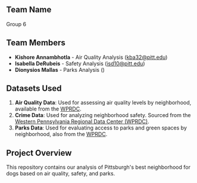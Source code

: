 ## Team Name
Group 6

## Team Members
- **Kishore Annambhotla** - Air Quality Analysis (kba32@pitt.edu)
- **Isabella DeRubeis** - Safety Analysis (isd10@pitt.edu)
- **Dionysios Mallas** - Parks Analysis ()

## Datasets Used
1. **Air Quality Data**: Used for assessing air quality levels by neighborhood, available from the [WPRDC](https://data.wprdc.org/dataset/allegheny-county-air-quality/resource/4ab1e23f-3262-4bd3-adbf-f72f0119108b).
2. **Crime Data**: Used for analyzing neighborhood safety. Sourced from the [Western Pennsylvania Regional Data Center (WPRDC)](https://data.wprdc.org/dataset/uniform-crime-reporting-data).
3. **Parks Data**: Used for evaluating access to parks and green spaces by neighborhood, also from the [WPRDC]().


## Project Overview
This repository contains our analysis of Pittsburgh's best neighborhood for dogs based on air quality, safety, and parks. 
